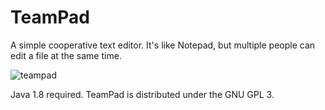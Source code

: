 # TeamPad
A simple cooperative text editor. It's like Notepad, but multiple people can edit a file at the same time.

![teampad](https://cloud.githubusercontent.com/assets/6194072/19634736/65f54264-998b-11e6-99c6-927000d39c69.png)

Java 1.8 required. TeamPad is distributed under the GNU GPL 3.